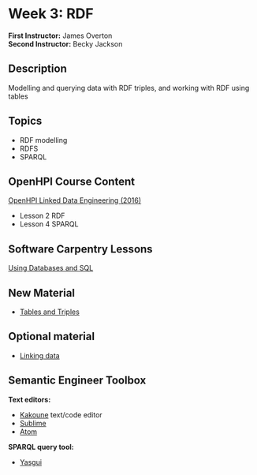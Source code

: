 # Week 3: RDF

**First Instructor:** James Overton  
**Second Instructor:** Becky Jackson  
	
## Description
Modelling and querying data with RDF triples, and working with RDF using tables

## Topics
- RDF modelling
- RDFS
- SPARQL

## OpenHPI Course Content

[OpenHPI Linked Data Engineering (2016)](https://open.hpi.de/courses/semanticweb2016)

- Lesson 2 RDF
- Lesson 4 SPARQL

## Software Carpentry Lessons
[Using Databases and SQL](http://swcarpentry.github.io/sql-novice-survey/)

## New Material
- [Tables and Triples](https://github.com/jamesaoverton/obook/blob/master/03-RDF/tables-and-triples.md)

## Optional material
- [Linking data](https://github.com/jamesaoverton/obook/blob/master/03-RDF/linking-data.md)

## Semantic Engineer Toolbox

**Text editors:**
- [Kakoune](https://kakoune.org/) text/code editor
- [Sublime](https://www.sublimetext.com/)
- [Atom](https://atom.io/)

**SPARQL query tool:**
- [Yasgui](https://yasgui.triply.cc/#) 

